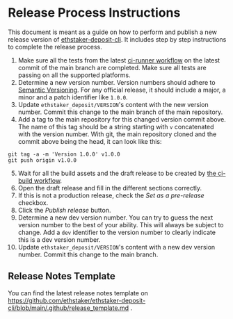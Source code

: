 # Release Process Instructions

This document is meant as a guide on how to perform and publish a new release version of [ethstaker-deposit-cli](https://github.com/ethstaker/ethstaker-deposit-cli). It includes step by step instructions to complete the release process.

1. Make sure all the tests from the latest [ci-runner workflow](https://github.com/ethstaker/ethstaker-deposit-cli/actions/workflows/runner.yml) on the latest commit of the main branch are completed. Make sure all tests are passing on all the supported platforms.
2. Determine a new version number. Version numbers should adhere to [Semantic Versioning](https://semver.org/). For any official release, it should include a major, a minor and a patch identifier like `1.0.0`.
3. Update `ethstaker_deposit/VERSION`'s content with the new version number. Commit this change to the main branch of the main repository.
4. Add a tag to the main repository for this changed version commit above. The name of this tag should be a string starting with `v` concatenated with the version number. With git, the main repository cloned and the commit above being the head, it can look like this:
```console
git tag -a -m 'Version 1.0.0' v1.0.0
git push origin v1.0.0
```
5. Wait for all the build assets and the draft release to be created by [the ci-build workflow](https://github.com/ethstaker/ethstaker-deposit-cli/actions/workflows/build.yml).
6. Open the draft release and fill in the different sections correctly.
7. If this is not a production release, check the *Set as a pre-release* checkbox.
8. Click the *Publish release* button.
9. Determine a new dev version number. You can try to guess the next version number to the best of your ability. This will always be subject to change. Add a `dev` identifier to the version number to clearly indicate this is a dev version number.
10. Update `ethstaker_deposit/VERSION`'s content with a new dev version number. Commit this change to the main branch.

## Release Notes Template

You can find the latest release notes template on https://github.com/ethstaker/ethstaker-deposit-cli/blob/main/.github/release_template.md .
